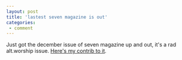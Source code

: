 ```yaml
---
layout: post
title: 'lastest seven magazine is out'
categories:
 - comment
---
```


Just got the december issue of seven magazine up and out, it's a rad alt.worship issue. <a href="http://www.sevenmagazine.org/index.php?archive=122002_06">Here's my contrib to it</a>.


